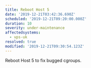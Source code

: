 ```yaml
---
title: Reboot Host 5
date: '2019-12-21T03:42:36.690Z'
scheduled: '2019-12-21T09:20:00.000Z'
duration: 10
severity: under-maintenance
affectedsystems:
  - vps-uk
resolved: true
modified: '2019-12-21T09:30:54.123Z'
---
```

Reboot Host 5 to fix bugged cgroups.

<!--- language code: en -->

